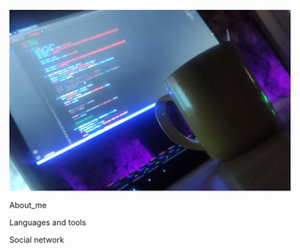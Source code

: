 ![Header](https://github.com/Grishin875/Grishin875/blob/main/assets/assets.jpg)


About_me

Languages and tools 


Social network

